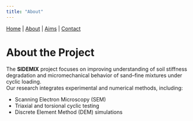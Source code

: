 ```yaml
---
title: "About"
---
```


[Home](/sidemix/) | [About](about.md) | [Aims](/sidemix/aims.md) | [Contact](/sidemix/contact.md)

# About the Project

The **SIDEMIX** project focuses on improving understanding of soil stiffness degradation and micromechanical behavior of sand–fine mixtures under cyclic loading.  
Our research integrates experimental and numerical methods, including:
- Scanning Electron Microscopy (SEM)
- Triaxial and torsional cyclic testing
- Discrete Element Method (DEM) simulations
